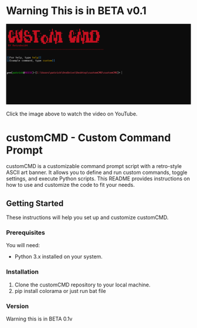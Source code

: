 # Warning This is in BETA v0.1

[![YouTube Video](img/image_2023-10-22_121439345.png)](https://www.youtube.com/watch?v=W6pHGeS-slw)

Click the image above to watch the video on YouTube.

# customCMD - Custom Command Prompt

customCMD is a customizable command prompt script with a retro-style ASCII art banner. It allows you to define and run custom commands, toggle settings, and execute Python scripts. This README provides instructions on how to use and customize the code to fit your needs.

## Getting Started

These instructions will help you set up and customize customCMD.

### Prerequisites

You will need:

- Python 3.x installed on your system.

### Installation

1. Clone the customCMD repository to your local machine.
2. pip install colorama or just run bat file

### Version

Warning this is in BETA 0.1v
